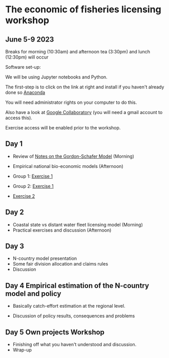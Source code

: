 # The economic of fisheries licensing workshop 
## June 5-9 2023

Breaks for morning (10:30am) and afternoon tea (3:30pm) and lunch (12:30pm) will occur

Software set-up:

We will be using Jupyter notebooks and Python.

The first-step is to click on the link at right and install if you haven't already done so [Anaconda](https://www.anaconda.com/download/)

You will need administrator rights on your computer to do this.

Also have a look at [Google Collaboratory](https://colab.research.google.com/) (you will need a gmail account to access this).

Exercise access will be enabled prior to the workshop.

## Day 1

- Review of [Notes on the Gordon-Schafer Model](https://github.com/fdd-eiu/afew/blob/main/notes-gordon-schaefer.pdf) (Morning)
- Empirical national bio-economic models (Afternoon)

- Group 1: [Exercise 1](https://colab.research.google.com/drive/1nAZzOBbcJJpLnCGZwRA_QY-DtRvNYxLo?usp=sharing)
- Group 2: [Exercise 1](https://nbviewer.org/github/fdd-eiu/afew/blob/main/afew-notebook-1.ipynb)
- [Exercise 2](https://colab.research.google.com/drive/1Whcl_O0Wf4eFO94iRNn5VJbzNF89MlUb?usp=sharing)

## Day 2

- Coastal state vs distant water fleet licensing model (Morning)
- Practical exercises and discussion (Afternoon)

## Day 3

- N-country model presentation
- Some fair division allocation and claims rules
- Discussion

## Day 4 Empirical estimation of the N-country model and policy

- Basically catch-effort estimation at the regional level.

- Discussion of policy results, consequences and problems

## Day 5 Own projects Workshop 

- Finishing off what you haven't understood and discussion.
- Wrap-up
